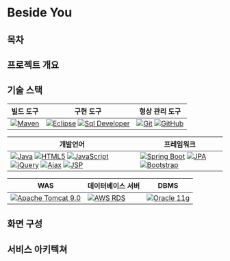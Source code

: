 # Beside You

## 목차

## 프로젝트 개요

## 기술 스택
| **빌드 도구**                                      | **구현 도구**                                      | **형상 관리 도구**                                 |
|-----------------------------------------------------|-----------------------------------------------------|-----------------------------------------------------|
| [![Maven](https://img.shields.io/badge/Maven-brightgreen)](https://maven.apache.org/)                   | [![Eclipse](https://img.shields.io/badge/Eclipse-blue)](https://www.eclipse.org/) [![Sql Developer](https://img.shields.io/badge/Sql%20Developer-orange)](https://www.oracle.com/tools/sql-developer/) | [![Git](https://img.shields.io/badge/Git-red)](https://git-scm.com/) [![GitHub](https://img.shields.io/badge/GitHub-lightgrey)](https://github.com/)      |



| **개발언어**         | **프레임워크**           |
|----------------------|---------------------------|
| [![Java](https://img.shields.io/badge/Java-blue)](https://www.java.com/) [![HTML5](https://img.shields.io/badge/HTML5-orange)](https://developer.mozilla.org/en-US/docs/Web/Guide/HTML/HTML5) [![JavaScript](https://img.shields.io/badge/JavaScript-yellow)](https://developer.mozilla.org/en-US/docs/Web/JavaScript) [![jQuery](https://img.shields.io/badge/jQuery-blue)](https://jquery.com/) [![Ajax](https://img.shields.io/badge/Ajax-green)](https://developer.mozilla.org/en-US/docs/Web/Guide/AJAX) [![JSP](https://img.shields.io/badge/JSP-lightgrey)](https://www.oracle.com/java/technologies/jspt.html) | [![Spring Boot](https://img.shields.io/badge/Spring%20Boot-brightgreen)](https://spring.io/projects/spring-boot) [![JPA](https://img.shields.io/badge/JPA-yellow)](https://www.oracle.com/java/technologies/persistence-jsp.html) [![Bootstrap](https://img.shields.io/badge/Bootstrap-purple)](https://getbootstrap.com/) |




| **WAS**              | **데이터베이스 서버**    | **DBMS**             |
|----------------------|------------------------|--------------------------|
|[![Apache Tomcat 9.0](https://img.shields.io/badge/WAS-Apache%20Tomcat%209.0-blue)](http://tomcat.apache.org/)  | [![AWS RDS](https://img.shields.io/badge/Database%20Server-AWS%20RDS-orange)](https://aws.amazon.com/rds/) | [![Oracle 11g](https://img.shields.io/badge/DBMS-Oracle%2011g-red)](https://www.oracle.com/database/technologies/) |

## 화면 구성

## 서비스 아키텍쳐
